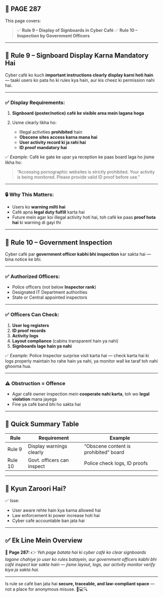 ## 📄 **PAGE 287**

This page covers:

> ✅ **Rule 9 – Display of Signboards in Cyber Café**
> ✅ **Rule 10 – Inspection by Government Officers**

---

## 🔹 **Rule 9 – Signboard Display Karna Mandatory Hai**

Cyber café ko kuch **important instructions clearly display karni hoti hain** — taaki users ko pata ho ki rules kya hain, aur kis cheez ki permission nahi hai.

---

### ✅ Display Requirements:

1. **Signboard (poster/notice) café ke visible area mein lagana hoga**
2. Usme clearly likha ho:

   * Illegal activities **prohibited** hain
   * **Obscene sites access karna mana hai**
   * **User activity record ki ja rahi hai**
   * **ID proof mandatory hai**

✅ *Example:*
Café ke gate ke upar ya reception ke paas board laga ho jisme likha ho:

> “Accessing pornographic websites is strictly prohibited. Your activity is being monitored. Please provide valid ID proof before use.”

---

### 🔒 Why This Matters:

* Users ko **warning milti hai**
* Café apna **legal duty fulfill** karta hai
* Future mein agar koi illegal activity hoti hai, toh café ke paas **proof hota hai** ki warning di gayi thi

---

## 🔹 Rule 10 – Government Inspection

Cyber café par **government officer kabhi bhi inspection** kar sakta hai — bina notice ke bhi.

---

### ✅ Authorized Officers:

* Police officers (not below **Inspector rank**)
* Designated IT Department authorities
* State or Central appointed inspectors

---

### ✅ Officers Can Check:

1. **User log registers**
2. **ID proof records**
3. **Activity logs**
4. **Layout compliance** (cabins transparent hain ya nahi)
5. **Signboards lage hain ya nahi**

✅ *Example:*
Police Inspector surprise visit karta hai — check karta hai ki logs properly maintain ho rahe hain ya nahi, ya monitor wall ke taraf toh nahi ghooma hua.

---

### ⚠️ Obstruction = Offence

* Agar café owner inspection mein **cooperate nahi karta**, toh wo **legal violation** mana jayega
* Fine ya café band bhi ho sakta hai

---

## 🧩 **Quick Summary Table**

| Rule    | Requirement                | Example                               |
| ------- | -------------------------- | ------------------------------------- |
| Rule 9  | Display warnings clearly   | “Obscene content is prohibited” board |
| Rule 10 | Govt. officers can inspect | Police check logs, ID proofs          |

---

## 🔹 **Kyun Zaroori Hai?**

✅ Isse:

* User aware rehte hain kya karna allowed hai
* Law enforcement ki power increase hoti hai
* Cyber café accountable ban jata hai

---

## ✅ **Ek Line Mein Overview**

📌 **Page 287:**
👉 *Yeh page batata hai ki cyber café ko clear signboards lagane chahiye jo user ko rules batayein, aur government officers kabhi bhi café inspect kar sakte hain — jisme layout, logs, aur activity monitor verify kiya ja sakta hai.*

---

Is rule se café ban jata hai **secure, traceable, and law-compliant space** — not a place for anonymous misuse. 🧾💻🔍
